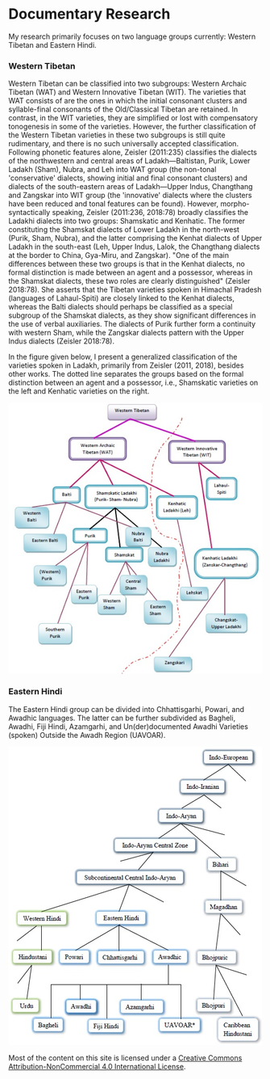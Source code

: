 # Documentary Research

My research primarily focuses on two language groups currently: Western Tibetan and Eastern Hindi.

### Western Tibetan

Western Tibetan can be classified into two subgroups: Western Archaic Tibetan (WAT) and Western Innovative Tibetan (WIT). The varieties that WAT consists of are the ones in which the initial consonant clusters and syllable-final consonants of the Old/Classical Tibetan are retained. In contrast, in the WIT varieties, they are simplified or lost with compensatory tonogenesis in some of the varieties. However, the further classification of the Western Tibetan varieties in these two subgroups is still quite rudimentary, and there is no such universally accepted classification. Following phonetic features alone, Zeisler (2011:235) classifies the dialects of the northwestern and central areas of Ladakh—Baltistan, Purik, Lower Ladakh (Sham), Nubra, and Leh into WAT group (the non-tonal 'conservative' dialects, showing initial and final consonant clusters) and dialects of the south-eastern areas of Ladakh—Upper Indus, Changthang and Zangskar into WIT group (the 'innovative' dialects where the clusters have been reduced and tonal features can be found). However, morpho-syntactically speaking, Zeisler (2011:236, 2018:78) broadly classifies the Ladakhi dialects into two groups: Shamskatic and Kenhatic. The former constituting the Shamskat dialects of Lower Ladakh in the north-west (Purik, Sham, Nubra), and the latter comprising the Kenhat dialects of Upper Ladakh in the south-east (Leh, Upper Indus, Lalok, the Changthang dialects at the border to China, Gya-Miru, and Zangskar). "One of the main differences between these two groups is that in the Kenhat dialects, no formal distinction is made between an agent and a possessor, whereas in the Shamskat dialects, these two roles are clearly distinguished" (Zeisler 2018:78). She asserts that the Tibetan varieties spoken in Himachal Pradesh (languages of Lahaul-Spiti) are closely linked to the Kenhat dialects, whereas the Balti dialects should perhaps be classified as a special subgroup of the Shamskat dialects, as they show significant differences in the use of verbal auxiliaries. The dialects of Purik further form a continuity with western Sham, while the Zangskar dialects pattern with the Upper Indus dialects (Zeisler 2018:78).

In the figure given below, I present a generalized classification of the varieties spoken in Ladakh, primarily from Zeisler (2011, 2018), besides other works. The dotted line separates the groups based on the formal distinction between an agent and a possessor, i.e., Shamskatic varieties on the left and Kenhatic varieties on the right.

![Classification of Western Tibetic Varieties](/images/classification-wt.jpg)

### Eastern Hindi

The Eastern Hindi group can be divided into Chhattisgarhi, Powari, and Awadhic languages. The latter can be further subdivided as Bagheli, Awadhi, Fiji Hindi, Azamgarhi, and Un(der)documented Awadhi Varieties (spoken) Outside the Awadh Region (UAVOAR).

![Classification of Eastern Hindi Varieties along with Urdu of Western Hindi and Bhojpuri of Bihari group given](/images/classification-azamgarhi.jpg)


Most of the content on this site is licensed under a [Creative Commons Attribution-NonCommercial 4.0 International License](http://creativecommons.org/licenses/by-nc/4.0/).

